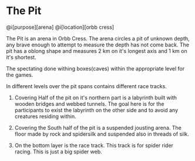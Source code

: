 # The Pit

@i[purpose][arena]
@i[location][orbb cress]

The Pit is an arena in Orbb Cress. The arena circles a pit of unknown depth, any brave enough to attempt to measure the depth has not come back. The pit has a oblong shape and measures 2 km on it's longest axis and 1 km on it's shortest.

The spectating done withing boxes(caves) within the appropriate level for the games.

In different levels over the pit spans contains different race tracks.

1. Covering Half of the pit on it's northern part is a labyrinth built with wooden bridges and webbed tunnels. The goal here is for the participants to exist the labyrinth on the other side and to avoid any creatures residing within.

2. Covering the South half of the pit is a suspended jousting arena. The floor made by rock and spidersilk and suspended also in threads of silk.

3. On the bottom layer is the race track. This track is for spider rider racing. This is just a big spider web.
